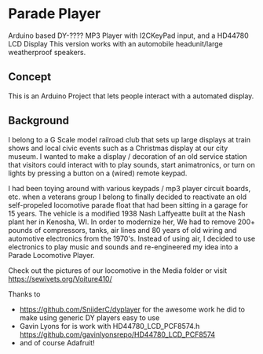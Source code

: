 # Parade Player
Arduino based DY-???? MP3 Player with I2CKeyPad input, and a HD44780 LCD Display 
This version works with an automobile headunit/large weatherproof speakers.

## Concept

This is an Arduino Project that lets people interact with a automated display.

## Background
I belong to a G Scale model railroad club that sets up large displays at train shows and local civic events such as a Christmas display at our city museum.  I wanted to make a display / decoration of an old service station that visitors could interact with to play sounds, start animatronics, or turn on lights by pressing a button on a (wired) remote keypad.

I had been toying around with various keypads / mp3 player circuit boards, etc. when a veterans group I belong to finally decided to reactivate an old self-propeled locomotive parade float that had been sitting in a garage for 15 years.  The vehicle is a modified 1938 Nash Laffyeatte built at the Nash plant her in Kenosha, WI.  In order to modernize her, We had to remove 200+ pounds of compressors, tanks, air lines and 80 years of old wiring and automotive electronics from the 1970's.  Instead of using air, I decided to use electronics to play music and sounds and re-engineered my idea into a Parade Locomotive Player.

Check out the pictures of our locomotive in the Media folder or visit https://sewivets.org/Voiture410/ 

Thanks to 
 - https://github.com/SnijderC/dyplayer  for the awesome work he did to make using generic DY players easy to use 
 - Gavin Lyons for is work with HD44780_LCD_PCF8574.h  https://github.com/gavinlyonsrepo/HD44780_LCD_PCF8574
 - and of course Adafruit!

